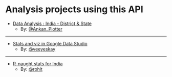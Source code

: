 # Analysis projects using this API

- [Data Analysis : India - District & State](https://docs.google.com/spreadsheets/d/1yS8x7IrlWLdtgM6UUPm2YN8lLRmRYJKm-4Wax-8EBuI/edit?usp=sharing)
    - By: [@Ankan_Plotter](https://t.me/Ankan_Plotter)

---

- [Stats and viz in Google Data Studio](https://tinyurl.com/covid19indiadashboard) 
    - By: [@veeyeskay](https://t.me/veeyeskay)

---

- [R-naught stats for India](https://www.rt-india.live/)
    - By: [@rohit](https://t.me/rohitxsh)
